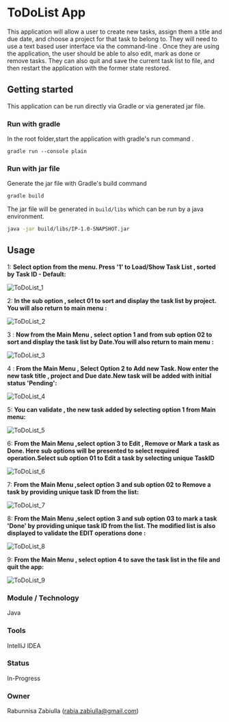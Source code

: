 # ToDoList App
This application will allow a user to create new tasks, assign them a title and due date, 
and choose a project for that task to belong to. They will need to use a text based user interface via the command-line . 
Once they are using the application, the user should be able to also edit, mark as done or remove tasks. 
They can also quit and save the current task list to file, and then restart the application with the former state restored.
## Getting started
This application can be run directly via Gradle or via generated jar file.
### Run with gradle
In the root folder,start the application with gradle's run command .
````
gradle run --console plain
````
### Run with jar file
Generate the jar file with Gradle's build command 
```bash
gradle build
````
The jar file will be generated in `build/libs` which can be run by a java environment.
```bash
java -jar build/libs/IP-1.0-SNAPSHOT.jar
````
## Usage
1:	**Select option from the menu. Press '1' to Load/Show Task List , sorted by Task ID - Default:**

![ ToDoList_1](screenshots/toDoListApp-1.png)

2: **In the sub option , select 01 to sort and display the task list by project. You will also return to main menu :**

![ ToDoList_2](screenshots/toDoListApp-2.png)

3 : **Now from the Main Menu , select option 1 and from sub option 02 to sort and display the task list by Date.You will also return to main menu :**

![ ToDoList_3](screenshots/toDoListApp-3.png)

4 : **From the Main Menu , Select Option 2 to Add new Task. Now enter the new task title , project and Due date.New task will be added with initial status 'Pending':**

![ ToDoList_4](screenshots/toDoListApp-4.png)

5: **You can validate , the new task added by selecting option 1 from Main menu:**

![ ToDoList_5](screenshots/toDoListApp-5a.png)

6:  **From the Main Menu ,select option 3 to Edit , Remove or Mark a task as Done. Here sub options will be presented to select required operation.Select sub option 01 to Edit a task by selecting unique TaskID**

![ ToDoList_6](screenshots/toDoListApp-6.png)

7:  **From the Main Menu ,select option 3 and sub option 02 to Remove a task by providing unique task ID from the list:**

![ ToDoList_7](screenshots/toDoListApp-7.png)

8:  **From the Main Menu ,select option 3 and sub option 03 to mark a task 'Done' by providing unique task ID from the list. The modified list is also displayed to validate the EDIT operations done :**

![ ToDoList_8](screenshots/toDoListApp-8.png)

9:  **From the Main Menu , select option 4 to save the task list in the file and quit the app:**

![ ToDoList_9](screenshots/toDoListApp-9.png)

### Module / Technology
Java
### Tools
IntelliJ IDEA
### Status
In-Progress
### Owner
Rabunnisa Zabiulla (rabia.zabiulla@gmail.com)


